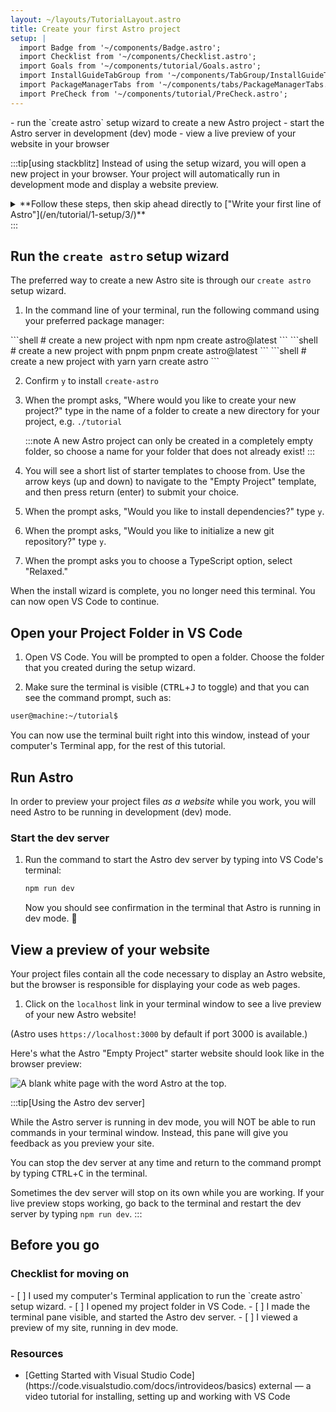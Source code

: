 ```yaml
---
layout: ~/layouts/TutorialLayout.astro
title: Create your first Astro project
setup: |
  import Badge from '~/components/Badge.astro';
  import Checklist from '~/components/Checklist.astro';
  import Goals from '~/components/tutorial/Goals.astro';
  import InstallGuideTabGroup from '~/components/TabGroup/InstallGuideTabGroup.astro';
  import PackageManagerTabs from '~/components/tabs/PackageManagerTabs.astro';
  import PreCheck from '~/components/tutorial/PreCheck.astro';
---
```


<PreCheck>
  - run the `create astro` setup wizard to create a new Astro project
  - start the Astro server in development (dev) mode
  - view a live preview of your website in your browser
</PreCheck>

:::tip[using stackblitz]
Instead of using the setup wizard, you will open a new project in your browser. Your project will automatically run in development mode and display a website preview.

<details>
<summary>**Follow these steps, then skip ahead directly to ["Write your first line of Astro"](/en/tutorial/1-setup/3/)**</summary>
1. Visit [stackblitz.com](https://stackblitz.com) and sign in with your GitHub account.
2. Visit [astro.new](https://astro.new) and click the button to open the "Empty Project" template in StackBlitz. (This will launch in StackBlitz.)
3. In the upper left of the StackBlitz editor window, click to "fork" the template (save to your own account dashboard).
4. Wait for the project to load, and you will see a live preview of the "Empty Project" starter.
</details>
:::


## Run the `create astro` setup wizard

The preferred way to create a new Astro site is through our `create astro` setup wizard.

1. In the command line of your terminal, run the following command using your preferred package manager:

<PackageManagerTabs>
  <Fragment slot="npm">
  ```shell
  # create a new project with npm
  npm create astro@latest
  ```
  </Fragment>
  <Fragment slot="pnpm">
  ```shell
  # create a new project with pnpm
  pnpm create astro@latest
  ```
  </Fragment>
  <Fragment slot="yarn">
  ```shell
  # create a new project with yarn
  yarn create astro
  ```
  </Fragment>
</PackageManagerTabs>

2. Confirm `y` to install `create-astro`
3. When the prompt asks, "Where would you like to create your new project?" type in the name of a folder to create a new directory for your project, e.g.
`./tutorial`

    :::note
    A new Astro project can only be created in a completely empty folder, so choose a name for your folder that does not already exist!
    :::

3. You will see a short list of starter templates to choose from. Use the arrow keys (up and down) to navigate to the "Empty Project" template, and then press return (enter) to submit your choice. 

4. When the prompt asks, "Would you like to install dependencies?" type `y`.

5. When the prompt asks, "Would you like to initialize a new git repository?" type `y`.

6. When the prompt asks you to choose a TypeScript option, select "Relaxed."

When the install wizard is complete, you no longer need this terminal. You can now open VS Code to continue.

## Open your Project Folder in VS Code

1. Open VS Code. You will be prompted to open a folder. Choose the folder that you created during the setup wizard.

2. Make sure the terminal is visible (<kbd>CTRL</kbd>+<kbd>J</kbd> to toggle) and that you can see the command prompt, such as:

```sh
user@machine:~/tutorial$
```

You can now use the terminal built right into this window, instead of your computer's Terminal app, for the rest of this tutorial.



## Run Astro

In order to preview your project files _as a website_ while you work, you will need Astro to be running in development (dev) mode.

### Start the dev server

1. Run the command to start the Astro dev server by typing into VS Code's terminal:

    ```sh
    npm run dev
    ```

    Now you should see confirmation in the terminal that Astro is running in dev mode. 🚀

## View a preview of your website

Your project files contain all the code necessary to display an Astro website, but the browser is responsible for displaying your code as web pages.

1. Click on the `localhost` link in your terminal window to see a live preview of your new Astro website! 

(Astro uses `https://localhost:3000` by default if port 3000 is available.)

Here's what the Astro "Empty Project" starter website should look like in the browser preview:

![A blank white page with the word Astro at the top.](/tutorial/minimal.png)

:::tip[Using the Astro dev server]

While the Astro server is running in dev mode, you will NOT be able to run commands in your terminal window. Instead, this pane will give you feedback as you preview your site.

You can stop the dev server at any time and return to the command prompt by typing <kbd>CTRL</kbd>+<kbd>C</kbd> in the terminal.

Sometimes the dev server will stop on its own while you are working. If your live preview stops working, go back to the terminal and restart the dev server by typing `npm run dev`.
:::

## Before you go
### Checklist for moving on

<Checklist key="preparation">
- [ ] I used my computer's Terminal application to run the `create astro` setup wizard.
- [ ] I opened my project folder in VS Code.
- [ ] I made the terminal pane visible, and started the Astro dev server.
- [ ] I viewed a preview of my site, running in dev mode.
</Checklist>

### Resources

- <p>[Getting Started with Visual Studio Code](https://code.visualstudio.com/docs/introvideos/basics) <Badge>external</Badge> — a video tutorial for installing, setting up and working with VS Code</p>
